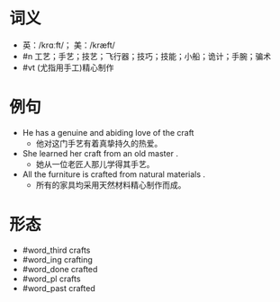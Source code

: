 # 词义
- 英：/krɑːft/； 美：/kræft/
- #n 工艺；手艺；技艺；飞行器；技巧；技能；小船；诡计；手腕；骗术
- #vt (尤指用手工)精心制作
# 例句
- He has a genuine and abiding love of the craft
	- 他对这门手艺有着真挚持久的热爱。
- She learned her craft from an old master .
	- 她从一位老匠人那儿学得其手艺。
- All the furniture is crafted from natural materials .
	- 所有的家具均采用天然材料精心制作而成。
# 形态
- #word_third crafts
- #word_ing crafting
- #word_done crafted
- #word_pl crafts
- #word_past crafted
